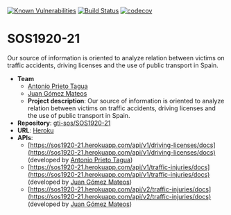 [![Known Vulnerabilities](https://snyk.io/test/github/gti-sos/SOS1920-21/badge.svg)](https://snyk.io/test/github/gti-sos/SOS1920-21) [![Build Status](https://travis-ci.org/gti-sos/SOS1920-21.svg?branch=master)](https://travis-ci.org/gti-sos/SOS1920-21) [![codecov](https://codecov.io/gh/gti-sos/SOS1920-21/branch/master/graph/badge.svg)](https://codecov.io/gh/gti-sos/SOS1920-21)


# SOS1920-21

Our source of information is oriented to analyze relation between victims on traffic accidents, driving licenses and the use of public transport in Spain.

- **Team**
	- [Antonio Prieto Tagua](https://github.com/antonio98pt)
	- [Juan Gómez Mateos](https://github.com/juanillo62gm)
	- **Project description**: Our source of information is oriented to analyze relation between victims on traffic accidents, driving licenses and the use of public transport in Spain.
- **Repository**: [gti-sos/SOS1920-21](https://github.com/gti-sos/SOS1920-21)
- **URL**: [Heroku](https://sos1920-21.herokuapp.com/)
-  **APIs**:
    - [https://sos1920-21.herokuapp.com/api/v1/driving-licenses/docs](https://sos1920-21.herokuapp.com/api/v1/driving-licenses/docs) (developed by [Antonio Prieto Tagua](https://github.com/antonio98pt))
    - [https://sos1920-21.herokuapp.com/api/v1/traffic-injuries/docs](https://sos1920-21.herokuapp.com/api/v1/traffic-injuries/docs) (developed by [Juan Gómez Mateos](https://github.com/juanillo62gm))
    - [https://sos1920-21.herokuapp.com/api/v2/traffic-injuries/docs](https://sos1920-21.herokuapp.com/api/v2/traffic-injuries/docs) (developed by [Juan Gómez Mateos](https://github.com/juanillo62gm))